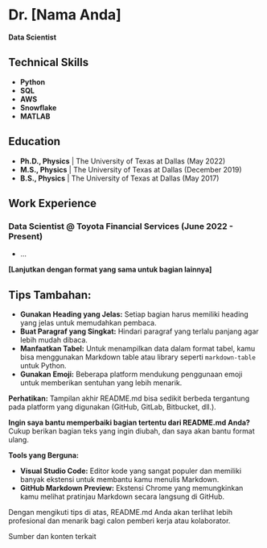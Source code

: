 # **Dr. [Nama Anda]**

**Data Scientist**

## **Technical Skills**
* **Python**
* **SQL**
* **AWS**
* **Snowflake**
* **MATLAB**

## **Education**
* **Ph.D., Physics** | The University of Texas at Dallas (May 2022)
* **M.S., Physics** | The University of Texas at Dallas (December 2019)
* **B.S., Physics** | The University of Texas at Dallas (May 2017)

## **Work Experience**

### **Data Scientist @ Toyota Financial Services (June 2022 - Present)**   

* ...

**[Lanjutkan dengan format yang sama untuk bagian lainnya]**

## **Tips Tambahan:**

* **Gunakan Heading yang Jelas:** Setiap bagian harus memiliki heading yang jelas untuk memudahkan pembaca.
* **Buat Paragraf yang Singkat:** Hindari paragraf yang terlalu panjang agar lebih mudah dibaca.
* **Manfaatkan Tabel:** Untuk menampilkan data dalam format tabel, kamu bisa menggunakan Markdown table atau library seperti `markdown-table` untuk Python.
* **Gunakan Emoji:** Beberapa platform mendukung penggunaan emoji untuk memberikan sentuhan yang lebih menarik.

**Perhatikan:** Tampilan akhir README.md bisa sedikit berbeda tergantung pada platform yang digunakan (GitHub, GitLab, Bitbucket, dll.). 

**Ingin saya bantu memperbaiki bagian tertentu dari README.md Anda?** Cukup berikan bagian teks yang ingin diubah, dan saya akan bantu format ulang.

**Tools yang Berguna:**

* **Visual Studio Code:** Editor kode yang sangat populer dan memiliki banyak ekstensi untuk membantu kamu menulis Markdown.
* **GitHub Markdown Preview:** Ekstensi Chrome yang memungkinkan kamu melihat pratinjau Markdown secara langsung di GitHub.

Dengan mengikuti tips di atas, README.md Anda akan terlihat lebih profesional dan menarik bagi calon pemberi kerja atau kolaborator.

Sumber dan konten terkait
